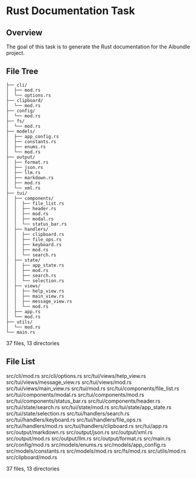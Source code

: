 # Rust Documentation Task

## Overview

The goal of this task is to generate the Rust documentation for the Aibundle project.

## File Tree

```src/
├── cli/
│  ├── mod.rs
│  └── options.rs
├── clipboard/
│  └── mod.rs
├── config/
│  └── mod.rs
├── fs/
│  └── mod.rs
├── models/
│  ├── app_config.rs
│  ├── constants.rs
│  ├── enums.rs
│  └── mod.rs
├── output/
│  ├── format.rs
│  ├── json.rs
│  ├── llm.rs
│  ├── markdown.rs
│  ├── mod.rs
│  └── xml.rs
├── tui/
│  ├── components/
│  │  ├── file_list.rs
│  │  ├── header.rs
│  │  ├── mod.rs
│  │  ├── modal.rs
│  │  └── status_bar.rs
│  ├── handlers/
│  │  ├── clipboard.rs
│  │  ├── file_ops.rs
│  │  ├── keyboard.rs
│  │  ├── mod.rs
│  │  └── search.rs
│  ├── state/
│  │  ├── app_state.rs
│  │  ├── mod.rs
│  │  ├── search.rs
│  │  └── selection.rs
│  ├── views/
│  │  ├── help_view.rs
│  │  ├── main_view.rs
│  │  ├── message_view.rs
│  │  └── mod.rs
│  ├── app.rs
│  └── mod.rs
├── utils/
│  └── mod.rs
└── main.rs
```

37 files, 13 directories

## File List

src/cli/mod.rs
src/cli/options.rs
src/tui/views/help_view.rs
src/tui/views/message_view.rs
src/tui/views/mod.rs
src/tui/views/main_view.rs
src/tui/mod.rs
src/tui/components/file_list.rs
src/tui/components/modal.rs
src/tui/components/mod.rs
src/tui/components/status_bar.rs
src/tui/components/header.rs
src/tui/state/search.rs
src/tui/state/mod.rs
src/tui/state/app_state.rs
src/tui/state/selection.rs
src/tui/handlers/search.rs
src/tui/handlers/keyboard.rs
src/tui/handlers/file_ops.rs
src/tui/handlers/mod.rs
src/tui/handlers/clipboard.rs
src/tui/app.rs
src/output/markdown.rs
src/output/json.rs
src/output/xml.rs
src/output/mod.rs
src/output/llm.rs
src/output/format.rs
src/main.rs
src/config/mod.rs
src/models/enums.rs
src/models/app_config.rs
src/models/constants.rs
src/models/mod.rs
src/fs/mod.rs
src/utils/mod.rs
src/clipboard/mod.rs

37 files, 13 directories